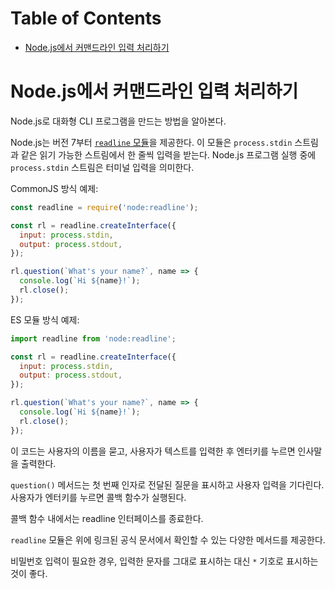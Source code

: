 # Table of Contents

- [Node.js에서 커맨드라인 입력 처리하기](#nodejs에서-커맨드라인-입력-처리하기)

# Node.js에서 커맨드라인 입력 처리하기

Node.js로 대화형 CLI 프로그램을 만드는 방법을 알아본다.

Node.js는 버전 7부터 [`readline` 모듈](https://nodejs.org/docs/latest-v22.x/api/readline.html)을 제공한다. 이 모듈은 `process.stdin` 스트림과 같은 읽기 가능한 스트림에서 한 줄씩 입력을 받는다. Node.js 프로그램 실행 중에 `process.stdin` 스트림은 터미널 입력을 의미한다.

CommonJS 방식 예제:
```javascript
const readline = require('node:readline');

const rl = readline.createInterface({
  input: process.stdin,
  output: process.stdout,
});

rl.question(`What's your name?`, name => {
  console.log(`Hi ${name}!`);
  rl.close();
});
```

ES 모듈 방식 예제:
```javascript
import readline from 'node:readline';

const rl = readline.createInterface({
  input: process.stdin,
  output: process.stdout,
});

rl.question(`What's your name?`, name => {
  console.log(`Hi ${name}!`);
  rl.close();
});
```

이 코드는 사용자의 이름을 묻고, 사용자가 텍스트를 입력한 후 엔터키를 누르면 인사말을 출력한다.

`question()` 메서드는 첫 번째 인자로 전달된 질문을 표시하고 사용자 입력을 기다린다. 사용자가 엔터키를 누르면 콜백 함수가 실행된다.

콜백 함수 내에서는 readline 인터페이스를 종료한다.

`readline` 모듈은 위에 링크된 공식 문서에서 확인할 수 있는 다양한 메서드를 제공한다.

비밀번호 입력이 필요한 경우, 입력한 문자를 그대로 표시하는 대신 `*` 기호로 표시하는 것이 좋다.